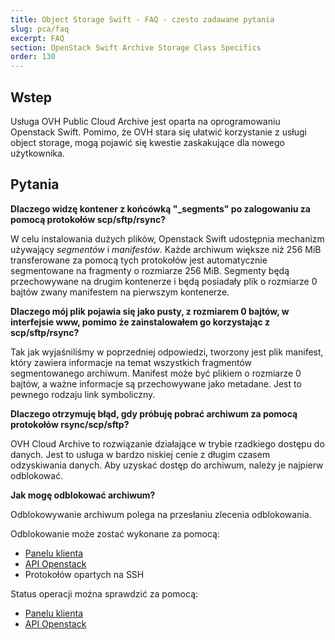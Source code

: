 ```yaml
---
title: Object Storage Swift - FAQ - czesto zadawane pytania
slug: pca/faq
excerpt: FAQ
section: OpenStack Swift Archive Storage Class Specifics
order: 130
---
```



## Wstep
Usługa OVH Public Cloud Archive jest oparta na oprogramowaniu Openstack Swift. Pomimo, że OVH stara się ułatwić korzystanie z usługi object storage, mogą pojawić się kwestie zaskakujące dla nowego użytkownika.


## Pytania
**Dlaczego widzę kontener z końcówką "_segments" po zalogowaniu za pomocą protokołów scp/sftp/rsync?**

W celu instalowania dużych plików, Openstack Swift udostępnia mechanizm używający *segmentów* i *manifestów*. Każde archiwum większe niż 256 MiB transferowane za pomocą tych protokołów jest automatycznie segmentowane na fragmenty o rozmiarze 256 MiB. Segmenty będą przechowywane na drugim kontenerze i będą posiadały plik o rozmiarze 0 bajtów zwany manifestem na pierwszym kontenerze.

**Dlaczego mój plik pojawia się jako pusty, z rozmiarem 0 bajtów, w interfejsie www, pomimo że zainstalowałem go korzystając z scp/sftp/rsync?**

Tak jak wyjaśniliśmy w poprzedniej odpowiedzi, tworzony jest plik manifest, który zawiera informacje na temat wszystkich fragmentów segmentowanego archiwum. Manifest może być plikiem o rozmiarze 0 bajtów, a ważne informacje są przechowywane jako metadane. Jest to pewnego rodzaju link symboliczny.

**Dlaczego otrzymuję błąd, gdy próbuję pobrać archiwum za pomocą protokołów rsync/scp/sftp?**

OVH Cloud Archive to rozwiązanie działające w trybie rzadkiego dostępu do danych. Jest to usługa w bardzo niskiej cenie z długim czasem odzyskiwania danych. Aby uzyskać dostęp do archiwum, należy je najpierw odblokować.

**Jak mogę odblokować archiwum?**

Odblokowywanie archiwum polega na przesłaniu zlecenia odblokowania.

Odblokowanie może zostać wykonane za pomocą:

- [Panelu klienta](../../)
- [API Openstack](../../)
- Protokołów opartych na SSH

Status operacji można sprawdzić za pomocą:

- [Panelu klienta](../../)
- [API Openstack](../../)